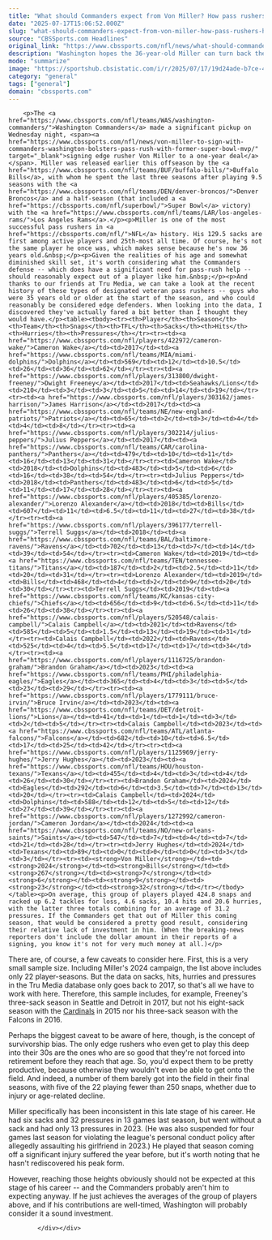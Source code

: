 ```yaml
---
title: "What should Commanders expect from Von Miller? How pass rushers have fared this late in their careers"
date: "2025-07-17T15:06:52.000Z"
slug: "what-should-commanders-expect-from-von-miller-how-pass-rushers-have-fared-this-late-in-their-careers"
source: "CBSSports.com Headlines"
original_link: "https://www.cbssports.com/nfl/news/what-should-commanders-expect-from-von-miller-how-pass-rushers-have-fared-this-late-in-their-careers/"
description: "Washington hopes the 36-year-old Miller can turn back the clock"
mode: "summarize"
image: "https://sportshub.cbsistatic.com/i/r/2025/07/17/19d24ade-b7ce-4ed6-983d-a5f18b1170fe/thumbnail/1200x675/e5c96193d8cec1f09c20a1d9fb069e72/von-miller.jpg"
category: "general"
tags: ["general"]
domain: "cbssports.com"
---
```

<div id="readability-page-1" class="page"><div>
        
        
                            
                
        <p>The <a href="https://www.cbssports.com/nfl/teams/WAS/washington-commanders/">Washington Commanders</a> made a significant pickup on Wednesday night, <span><a href="https://www.cbssports.com/nfl/news/von-miller-to-sign-with-commanders-washington-bolsters-pass-rush-with-former-super-bowl-mvp/" target="_blank">signing edge rusher Von Miller to a one-year deal</a></span>. Miller was released earlier this offseason by the <a href="https://www.cbssports.com/nfl/teams/BUF/buffalo-bills/">Buffalo Bills</a>, with whom he spent the last three seasons after playing 9.5 seasons with the <a href="https://www.cbssports.com/nfl/teams/DEN/denver-broncos/">Denver Broncos</a> and a half-season (that included a <a href="https://cbssports.com/nfl/superbowl/">Super Bowl</a> victory) with the <a href="https://www.cbssports.com/nfl/teams/LAR/los-angeles-rams/">Los Angeles Rams</a>.</p><p>Miller is one of the most successful pass rushers in <a href="https://cbssports.com/nfl/">NFL</a> history. His 129.5 sacks are first among active players and 25th-most all time. Of course, he's not the same player he once was, which makes sense because he's now 36 years old.&nbsp;</p><p>Given the realities of his age and somewhat diminished skill set, it's worth considering what the Commanders defense -- which does have a significant need for pass-rush help -- should reasonably expect out of a player like him.&nbsp;</p><p>And thanks to our friends at Tru Media, we can take a look at the recent history of these types of designated veteran pass rushers -- guys who were 35 years old or older at the start of the season, and who could reasonably be considered edge defenders. When looking into the data, I discovered they've actually fared a bit better than I thought they would have.</p><table><tbody><tr><th>Player</th><th>Season</th><th>Team</th><th>Snaps</th><th>TFL</th><th>Sacks</th><th>Hits</th><th>Hurries</th><th>Pressures</th></tr><tr><td><a href="https://www.cbssports.com/nfl/players/422972/cameron-wake/">Cameron Wake</a></td><td>2017</td><td><a href="https://www.cbssports.com/nfl/teams/MIA/miami-dolphins/">Dolphins</a></td><td>569</td><td>12</td><td>10.5</td><td>26</td><td>36</td><td>62</td></tr><tr><td><a href="https://www.cbssports.com/nfl/players/313800/dwight-freeney/">Dwight Freeney</a></td><td>2017</td><td>Seahawks/Lions</td><td>210</td><td>3</td><td>3</td><td>5</td><td>14</td><td>19</td></tr><tr><td><a href="https://www.cbssports.com/nfl/players/303162/james-harrison/">James Harrison</a></td><td>2017</td><td><a href="https://www.cbssports.com/nfl/teams/NE/new-england-patriots/">Patriots</a></td><td>65</td><td>2</td><td>3</td><td>4</td><td>4</td><td>8</td></tr><tr><td><a href="https://www.cbssports.com/nfl/players/302214/julius-peppers/">Julius Peppers</a></td><td>2017</td><td><a href="https://www.cbssports.com/nfl/teams/CAR/carolina-panthers/">Panthers</a></td><td>479</td><td>10</td><td>11</td><td>16</td><td>13</td><td>31</td></tr><tr><td>Cameron Wake</td><td>2018</td><td>Dolphins</td><td>483</td><td>5</td><td>6</td><td>16</td><td>38</td><td>54</td></tr><tr><td>Julius Peppers</td><td>2018</td><td>Panthers</td><td>483</td><td>6</td><td>5</td><td>11</td><td>17</td><td>28</td></tr><tr><td><a href="https://www.cbssports.com/nfl/players/405385/lorenzo-alexander/">Lorenzo Alexander</a></td><td>2018</td><td>Bills</td><td>607</td><td>11</td><td>6.5</td><td>11</td><td>27</td><td>38</td></tr><tr><td><a href="https://www.cbssports.com/nfl/players/396177/terrell-suggs/">Terrell Suggs</a></td><td>2018</td><td><a href="https://www.cbssports.com/nfl/teams/BAL/baltimore-ravens/">Ravens</a></td><td>702</td><td>13</td><td>7</td><td>14</td><td>39</td><td>54</td></tr><tr><td>Cameron Wake</td><td>2019</td><td><a href="https://www.cbssports.com/nfl/teams/TEN/tennessee-titans/">Titans</a></td><td>187</td><td>2</td><td>2.5</td><td>11</td><td>20</td><td>31</td></tr><tr><td>Lorenzo Alexander</td><td>2019</td><td>Bills</td><td>468</td><td>4</td><td>2</td><td>9</td><td>20</td><td>30</td></tr><tr><td>Terrell Suggs</td><td>2019</td><td><a href="https://www.cbssports.com/nfl/teams/KC/kansas-city-chiefs/">Chiefs</a></td><td>656</td><td>9</td><td>6.5</td><td>11</td><td>26</td><td>38</td></tr><tr><td><a href="https://www.cbssports.com/nfl/players/520548/calais-campbell/">Calais Campbell</a></td><td>2021</td><td>Ravens</td><td>585</td><td>5</td><td>1.5</td><td>13</td><td>19</td><td>31</td></tr><tr><td>Calais Campbell</td><td>2022</td><td>Ravens</td><td>525</td><td>4</td><td>5.5</td><td>17</td><td>17</td><td>34</td></tr><tr><td><a href="https://www.cbssports.com/nfl/players/1116725/brandon-graham/">Brandon Graham</a></td><td>2023</td><td><a href="https://www.cbssports.com/nfl/teams/PHI/philadelphia-eagles/">Eagles</a></td><td>365</td><td>4</td><td>3</td><td>5</td><td>23</td><td>29</td></tr><tr><td><a href="https://www.cbssports.com/nfl/players/1779111/bruce-irvin/">Bruce Irvin</a></td><td>2023</td><td><a href="https://www.cbssports.com/nfl/teams/DET/detroit-lions/">Lions</a></td><td>41</td><td>1</td><td>1</td><td>3</td><td>2</td><td>5</td></tr><tr><td>Calais Campbell</td><td>2023</td><td><a href="https://www.cbssports.com/nfl/teams/ATL/atlanta-falcons/">Falcons</a></td><td>682</td><td>10</td><td>6.5</td><td>17</td><td>25</td><td>42</td></tr><tr><td><a href="https://www.cbssports.com/nfl/players/1125969/jerry-hughes/">Jerry Hughes</a></td><td>2023</td><td><a href="https://www.cbssports.com/nfl/teams/HOU/houston-texans/">Texans</a></td><td>455</td><td>4</td><td>3</td><td>4</td><td>26</td><td>30</td></tr><tr><td>Brandon Graham</td><td>2024</td><td>Eagles</td><td>292</td><td>6</td><td>3.5</td><td>7</td><td>13</td><td>20</td></tr><tr><td>Calais Campbell</td><td>2024</td><td>Dolphins</td><td>588</td><td>12</td><td>5</td><td>12</td><td>27</td><td>39</td></tr><tr><td><a href="https://www.cbssports.com/nfl/players/1272992/cameron-jordan/">Cameron Jordan</a></td><td>2024</td><td><a href="https://www.cbssports.com/nfl/teams/NO/new-orleans-saints/">Saints</a></td><td>547</td><td>7</td><td>4</td><td>7</td><td>21</td><td>28</td></tr><tr><td>Jerry Hughes</td><td>2024</td><td>Texans</td><td>89</td><td>0</td><td>0</td><td>0</td><td>3</td><td>3</td></tr><tr><td><strong>Von Miller</strong></td><td><strong>2024</strong></td><td><strong>Bills</strong></td><td><strong>267</strong></td><td><strong>7</strong></td><td><strong>6</strong></td><td><strong>9</strong></td><td><strong>23</strong></td><td><strong>32</strong></td></tr></tbody></table><p>On average, this group of players played 424.8 snaps and racked up 6.2 tackles for loss, 4.6 sacks, 10.4 hits and 20.6 hurries, with the latter three totals combining for an average of 31.2 pressures. If the Commanders get that out of Miller this coming season, that would be considered a pretty good result, considering their relative lack of investment in him. (When the breaking-news reporters don't include the dollar amount in their reports of a signing, you know it's not for very much money at all.)</p>
        

<p>There are, of course, a few caveats to consider here. First, this is a very small sample size. Including Miller's 2024 campaign, the list above includes only 22 player-seasons. But the data on sacks, hits, hurries and pressures in the Tru Media database only goes back to 2017, so that's all we have to work with here. Therefore, this sample includes, for example, Freeney's three-sack season in Seattle and Detroit in 2017, but not his eight-sack season with the <a href="https://www.cbssports.com/nfl/teams/ARI/arizona-cardinals/">Cardinals</a> in 2015 nor his three-sack season with the Falcons in 2016.</p><p>Perhaps the biggest caveat to be aware of here, though, is the concept of survivorship bias. The only edge rushers who even get to play this deep into their 30s are the ones who are so good that they're not forced into retirement before they reach that age. So, you'd expect them to be pretty productive, because otherwise they wouldn't even be able to get onto the field. And indeed, a number of them barely got into the field in their final seasons, with five of the 22 playing fewer than 250 snaps, whether due to injury or age-related decline.</p><p>Miller specifically has been inconsistent in this late stage of his career. He had six sacks and 32 pressures in 13 games last season, but went without a sack and had only 13 pressures in 2023. (He was also suspended for four games last season for violating the league's personal conduct policy after allegedly assaulting his girlfriend in 2023.) He played that season coming off a significant injury suffered the year before, but it's worth noting that he hasn't rediscovered his peak form.&nbsp;</p>
        

<p>However, reaching those heights obviously should not be expected at this stage of his career -- and the Commanders probably aren't him to expecting anyway. If he just achieves the averages of the group of players above, and if his contributions are well-timed, Washington will probably consider it a sound investment.</p>


        
            </div></div>